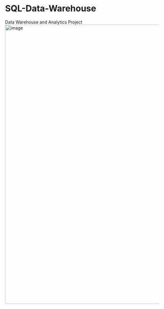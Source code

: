 # SQL-Data-Warehouse
Data Warehouse and Analytics Project
<img width="1544" height="912" alt="image" src="https://github.com/user-attachments/assets/6facbed6-feda-4d42-843d-1f7fa275e6e7" />

